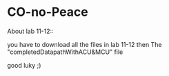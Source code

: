 # CO-no-Peace

About lab 11-12::

you have to download all the files in lab 11-12
then The "completedDatapathWithACU&MCU" file

good luky ;)
